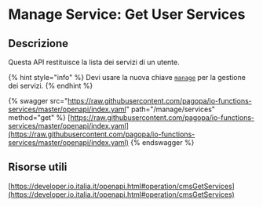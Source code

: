 # Manage Service: Get User Services

## Descrizione

Questa API restituisce la lista dei servizi di un utente.

{% hint style="info" %}
Devi usare la nuova chiave [`manage`](../../funzionalita/pubblicare-un-servizio/chiave-manage.md) per la gestione dei servizi.&#x20;
{% endhint %}

{% swagger src="https://raw.githubusercontent.com/pagopa/io-functions-services/master/openapi/index.yaml" path="/manage/services" method="get" %}
[https://raw.githubusercontent.com/pagopa/io-functions-services/master/openapi/index.yaml](https://raw.githubusercontent.com/pagopa/io-functions-services/master/openapi/index.yaml)
{% endswagger %}

## Risorse utili <a href="#id-9qg9y9ak37nv" id="id-9qg9y9ak37nv"></a>

[https://developer.io.italia.it/openapi.html#operation/cmsGetServices](https://developer.io.italia.it/openapi.html#operation/cmsGetServices)
